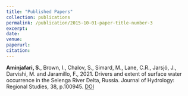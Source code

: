 ```yaml
---
title: "Published Papers"
collection: publications
permalink: /publication/2015-10-01-paper-title-number-3
excerpt: 
date: 
venue: 
paperurl: 
citation: 
---
```

**Aminjafari, S**., Brown, I., Chalov, S., Simard, M., Lane, C.R., Jarsjö, J., Darvishi, M. and Jaramillo, F., 2021. Drivers and extent of surface water occurrence in the Selenga River Delta, Russia. Journal of Hydrology: Regional Studies, 38, p.100945. [DOI](https://doi.org/10.1016/j.ejrh.2021.100945)
